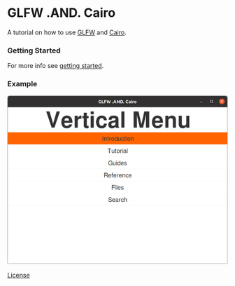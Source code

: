 # GLFW .AND. Cairo

A tutorial on how to use [GLFW](https://www.glfw.org/) and [Cairo](https://www.cairographics.org/).

### Getting Started

For more info see [getting started](examples/README.md).

### Example

[![](docs/assets/img/gl_08.png)](https://github.com/rjopek/gl/blob/main/examples/gl_08.c)

[License](LICENSE)
